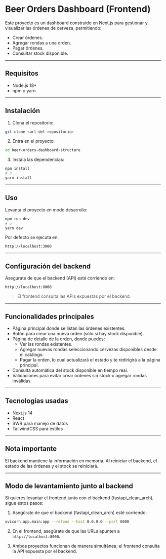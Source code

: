# Beer Orders Dashboard (Frontend)

Este proyecto es un dashboard construido en Next.js para gestionar y visualizar las órdenes de cerveza, permitiendo:

- Crear órdenes.
- Agregar rondas a una orden.
- Pagar órdenes.
- Consultar stock disponible.

---

## Requisitos

- Node.js 18+
- npm o yarn

---

## Instalación

1. Clona el repositorio:
```bash
git clone <url-del-repositorio>
```
2. Entra en el proyecto:
```bash
cd beer-orders-dashboard-structure
```
3. Instala las dependencias:
```bash
npm install
# o
yarn install
```

---

## Uso

Levanta el proyecto en modo desarrollo:
```bash
npm run dev
# o
yarn dev
```

Por defecto se ejecuta en:
```
http://localhost:3000
```

---

## Configuración del backend

Asegúrate de que el backend (API) esté corriendo en:
```
http://localhost:8000
```
> El frontend consulta las APIs expuestas por el backend.

---

## Funcionalidades principales

- Página principal donde se listan las órdenes existentes.
- Botón para crear una nueva orden (sólo si hay stock disponible).
- Página de detalle de la orden, donde puedes:
  - Ver las rondas existentes.
  - Agregar nuevas rondas seleccionando cervezas disponibles desde el catálogo.
  - Pagar la orden, lo cual actualizará el estado y te redirigirá a la página principal.
- Consulta automática del stock disponible en tiempo real.
- Validaciones para evitar crear órdenes sin stock o agregar rondas inválidas.

---

## Tecnologías usadas

- Next.js 14
- React
- SWR para manejo de datos
- TailwindCSS para estilos

---

## Nota importante

El backend mantiene la información en memoria. Al reiniciar el backend, el estado de las órdenes y el stock se reiniciará.

---

## Modo de levantamiento junto al backend

Si quieres levantar el frontend junto con el backend (fastapi_clean_arch), sigue estos pasos:

1. Asegúrate de que el backend (fastapi_clean_arch) esté corriendo:
```bash
uvicorn app.main:app --reload --host 0.0.0.0 --port 8000
```
2. En el frontend, asegúrate de que las URLs apunten a `http://localhost:8000`.

3. Ambos proyectos funcionan de manera simultánea; el frontend consulta la API expuesta por el backend.
